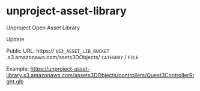 # unproject-asset-library
Unproject Open Asset Library


Update

Public URL:
https:// `$S3_ASSET_LIB_BUCKET` .s3.amazonaws.com/ssets3DObjects/ `CATEGORY` / `FILE`

Example:
https://unproject-asset-library.s3.amazonaws.com/assets3DObjects/controllers/Quest3ControllerRight.glb
